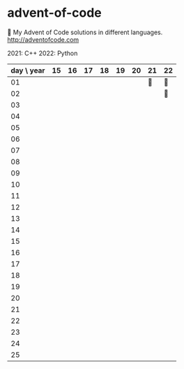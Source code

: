 # advent-of-code
🎄 My Advent of Code solutions in different languages. http://adventofcode.com

2021: C++
2022: Python

| day \ year | 15 | 16 | 17 | 18 | 19 | 20 | 21 | 22 |
|------------|----|----|----|----|----|----|----|----|
| 01         |    |    |    |    |    |    | 🎄 | 🎄 |
| 02         |    |    |    |    |    |    |    | 🎄 |
| 03         |    |    |    |    |    |    |    |    |
| 04         |    |    |    |    |    |    |    |    |
| 05         |    |    |    |    |    |    |    |    |
| 06         |    |    |    |    |    |    |    |    |
| 07         |    |    |    |    |    |    |    |    |
| 08         |    |    |    |    |    |    |    |    |
| 09         |    |    |    |    |    |    |    |    |
| 10         |    |    |    |    |    |    |    |    |
| 11         |    |    |    |    |    |    |    |    |
| 12         |    |    |    |    |    |    |    |    |
| 13         |    |    |    |    |    |    |    |    |
| 14         |    |    |    |    |    |    |    |    |
| 15         |    |    |    |    |    |    |    |    |
| 16         |    |    |    |    |    |    |    |    |
| 17         |    |    |    |    |    |    |    |    |
| 18         |    |    |    |    |    |    |    |    |
| 19         |    |    |    |    |    |    |    |    |
| 20         |    |    |    |    |    |    |    |    |
| 21         |    |    |    |    |    |    |    |    |
| 22         |    |    |    |    |    |    |    |    |
| 23         |    |    |    |    |    |    |    |    |
| 24         |    |    |    |    |    |    |    |    |
| 25         |    |    |    |    |    |    |    |    |
